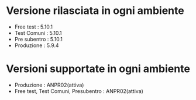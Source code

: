 # Versione rilasciata in ogni ambiente

- Free test : 5.10.1
- Test Comuni : 5.10.1
- Pre subentro : 5.10.1
- Produzione : 5.9.4


# Versioni supportate in ogni ambiente

- Produzione : ANPR02(attiva)
- Free test, Test Comuni, Presubentro : ANPR02(attiva)
